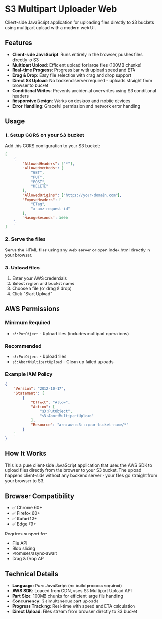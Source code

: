 # S3 Multipart Uploader Web

Client-side JavaScript application for uploading files directly to S3 buckets using multipart upload with a modern web UI.

## Features

- **Client-side JavaScript**: Runs entirely in the browser, pushes files directly to S3
- **Multipart Upload**: Efficient upload for large files (100MB chunks)
- **Real-time Progress**: Progress bar with upload speed and ETA
- **Drag & Drop**: Easy file selection with drag and drop support  
- **Direct S3 Upload**: No backend server required - uploads straight from browser to bucket
- **Conditional Writes**: Prevents accidental overwrites using S3 conditional headers
- **Responsive Design**: Works on desktop and mobile devices
- **Error Handling**: Graceful permission and network error handling

## Usage

### 1. Setup CORS on your S3 bucket

Add this CORS configuration to your S3 bucket:

```json
[
    {
        "AllowedHeaders": ["*"],
        "AllowedMethods": [
            "GET", 
            "PUT", 
            "POST", 
            "DELETE"
        ],
        "AllowedOrigins": ["https://your-domain.com"],
        "ExposeHeaders": [
            "ETag",
            "x-amz-request-id"
        ],
        "MaxAgeSeconds": 3000
    }
]
```

### 2. Serve the files

Serve the HTML files using any web server or open index.html directly in your browser.

### 3. Upload files

1. Enter your AWS credentials
2. Select region and bucket name  
3. Choose a file (or drag & drop)
4. Click "Start Upload"

## AWS Permissions

### Minimum Required
- `s3:PutObject` - Upload files (includes multipart operations)

### Recommended 
- `s3:PutObject` - Upload files
- `s3:AbortMultipartUpload` - Clean up failed uploads

### Example IAM Policy

```json
{
    "Version": "2012-10-17",
    "Statement": [
        {
            "Effect": "Allow",
            "Action": [
                "s3:PutObject",
                "s3:AbortMultipartUpload"
            ],
            "Resource": "arn:aws:s3:::your-bucket-name/*"
        }
    ]
}
```

## How It Works

This is a pure client-side JavaScript application that uses the AWS SDK to upload files directly from the browser to your S3 bucket. The upload happens client-side without any backend server - your files go straight from your browser to S3.

## Browser Compatibility

- ✅ Chrome 60+
- ✅ Firefox 60+ 
- ✅ Safari 12+
- ✅ Edge 79+

Requires support for:
- File API
- Blob slicing
- Promises/async-await
- Drag & Drop API

## Technical Details

- **Language**: Pure JavaScript (no build process required)
- **AWS SDK**: Loaded from CDN, uses S3 Multipart Upload API
- **Part Size**: 100MB chunks for efficient large file handling
- **Concurrency**: 3 simultaneous part uploads
- **Progress Tracking**: Real-time with speed and ETA calculation
- **Direct Upload**: Files stream from browser directly to S3 bucket

